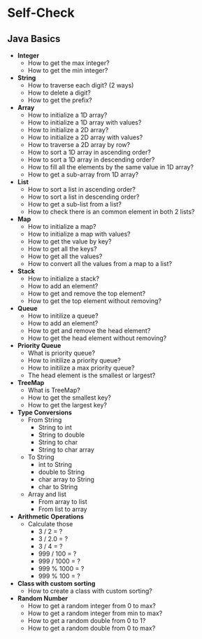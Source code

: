 # Self-Check

## Java Basics
- **Integer**
   - How to get the max integer?
   - How to get the min integer?
- **String**
   - How to traverse each digit? (2 ways)
   - How to delete a digit?
   - How to get the prefix?
- **Array**
   - How to initialize a 1D array?
   - How to initialize a 1D array with values?
   - How to initialize a 2D array?
   - How to initialize a 2D array with values?
   - How to traverse a 2D array by row?
   - How to sort a 1D array in ascending order?
   - How to sort a 1D array in descending order?
   - How to fill all the elements by the same value in 1D array?
   - How to get a sub-array from 1D array?
- **List**
   - How to sort a list in ascending order?
   - How to sort a list in descending order?
   - How to get a sub-list from a list?
   - How to check there is an common element in both 2 lists?
- **Map**
   - How to initialize a map?
   - How to initialize a map with values?
   - How to get the value by key?
   - How to get all the keys?
   - How to get all the values?
   - How to convert all the values from a map to a list?
- **Stack**
   - How to initialize a stack?
   - How to add an element?
   - How to get and remove the top element?
   - How to get the top element without removing?
- **Queue**
   - How to initilize a queue?
   - How to add an element?
   - How to get and remove the head element?
   - How to get the head element without removing?
- **Priority Queue**
   - What is priority queue?
   - How to initilize a priority queue?
   - How to initilize a max priority queue?
   - The head element is the smallest or largest?
- **TreeMap**
   - What is TreeMap?
   - How to get the smallest key?
   - How to get the largest key?
- **Type Conversions**
   - From String
      - String to int
      - String to double
      - String to char
      - String to char array
   - To String
      - int to String
      - double to String
      - char array to String
      - char to String
   - Array and list
      - From array to list
      - From list to array
- **Arithmetic Operations**
   - Calculate those
      - 3 / 2   = ?
      - 3 / 2.0 = ?
      - 3 / 4   = ?
      - 999 / 100  = ?
      - 999 / 1000 = ?
      - 999 % 1000 = ?
      - 999 % 100  = ?
- **Class with custom sorting**
   - How to create a class with custom sorting?
- **Random Number**
   - How to get a random integer from 0 to max?
   - How to get a random integer from min to max?
   - How to get a random double from 0 to 1?
   - How to get a random double from 0 to max?
